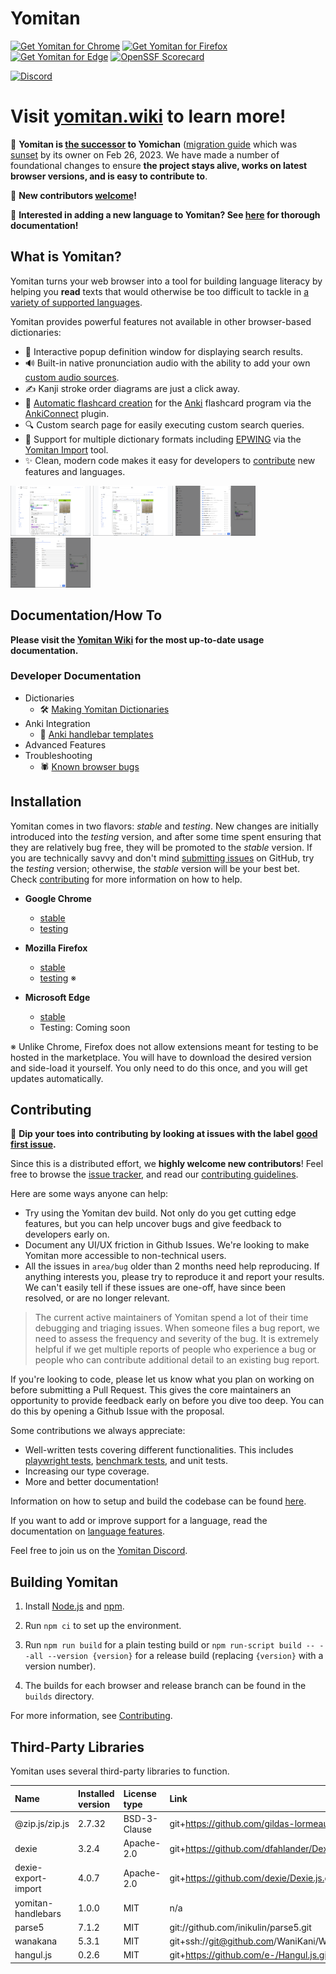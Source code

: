 # Yomitan

[![Get Yomitan for Chrome](<https://img.shields.io/chrome-web-store/v/likgccmbimhjbgkjambclfkhldnlhbnn?logo=Google%20Chrome&style=for-the-badge&logoColor=lightblue&color=lightblue&label=get%20yomitan%20for%20chrome%20(stable)>)](https://chrome.google.com/webstore/detail/yomitan/likgccmbimhjbgkjambclfkhldnlhbnn)
[![Get Yomitan for Firefox](<https://img.shields.io/amo/v/yomitan?logo=Firefox&style=for-the-badge&color=orange&label=get%20yomitan%20for%20firefox%20(stable)>)](https://addons.mozilla.org/en-US/firefox/addon/yomitan/)
[![Get Yomitan for Edge](https://img.shields.io/badge/dynamic/json?logo=puzzle&label=get%20yomitan%20for%20edge&style=for-the-badge&query=%24.version&url=https%3A%2F%2Fmicrosoftedge.microsoft.com%2Faddons%2Fgetproductdetailsbycrxid%2Fidelnfbbmikgfiejhgmddlbkfgiifnnn)](https://microsoftedge.microsoft.com/addons/detail/yomitan/idelnfbbmikgfiejhgmddlbkfgiifnnn)
[![OpenSSF Scorecard](https://api.securityscorecards.dev/projects/github.com/yomidevs/yomitan/badge?style=for-the-badge)](https://securityscorecards.dev/viewer/?uri=github.com/yomidevs/yomitan)

[![Discord](https://dcbadge.vercel.app/api/server/YkQrXW6TXF?style=for-the-badge)](https://discord.gg/YkQrXW6TXF)

# Visit [yomitan.wiki](https://yomitan.wiki) to learn more!

:wave: **Yomitan is [the successor](https://foosoft.net/posts/passing-the-torch-to-yomitan/) to Yomichan** ([migration guide](https://yomitan.wiki/yomichan-migration/) which was [sunset](https://foosoft.net/posts/sunsetting-the-yomichan-project/) by its owner on Feb 26, 2023. We have made a number of foundational changes to ensure **the project stays alive, works on latest browser versions, and is easy to contribute to**.

📢 **New contributors [welcome](#contributing)!**

📢 **Interested in adding a new language to Yomitan? See [here](./docs/development/language-features.md) for thorough documentation!**

## What is Yomitan?

Yomitan turns your web browser into a tool for building language literacy by helping you **read** texts that would otherwise be too difficult to tackle in [a variety of supported languages](https://yomitan.wiki/supported-languages/).

Yomitan provides powerful features not available in other browser-based dictionaries:

- 💬 Interactive popup definition window for displaying search results.
- 🔊 Built-in native pronunciation audio with the ability to add your own [custom audio sources](https://yomitan.wiki/advanced/#default-audio-sources).
- ✍️ Kanji stroke order diagrams are just a click away.
- 📝 [Automatic flashcard creation](https://yomitan.wiki/anki/) for the [Anki](https://apps.ankiweb.net/) flashcard program via the [AnkiConnect](https://foosoft.net/projects/anki-connect) plugin.
- 🔍 Custom search page for easily executing custom search queries.
- 📖 Support for multiple dictionary formats including [EPWING](https://ja.wikipedia.org/wiki/EPWING) via the [Yomitan Import](https://github.com/yomidevs/yomitan-import) tool.
- ✨ Clean, modern code makes it easy for developers to [contribute](#contributing) new features and languages.

[![Term definitions](img/ss-terms-thumb.png)](img/ss-terms.png)
[![Kanji information](img/ss-kanji-thumb.png)](img/ss-kanji.png)
[![Dictionary options](img/ss-dictionaries-thumb.png)](img/ss-dictionaries.png)
[![Anki options](img/ss-anki-thumb.png)](img/ss-anki.png)

## Documentation/How To

**Please visit the [Yomitan Wiki](https://yomitan.wiki) for the most up-to-date usage documentation.**

### Developer Documentation

- Dictionaries
  - 🛠️ [Making Yomitan Dictionaries](./docs/making-yomitan-dictionaries.md)
- Anki Integration
  - 🔧 [Anki handlebar templates](./docs/templates.md)
- Advanced Features
- Troubleshooting
  - 🕷️ [Known browser bugs](./docs/browser-bugs.md)

## Installation

Yomitan comes in two flavors: _stable_ and _testing_. New changes are initially introduced into the _testing_ version, and after some time spent ensuring that they are relatively bug free, they will be promoted to the _stable_ version. If you are technically savvy and don't mind [submitting issues](https://github.com/yomidevs/yomitan/issues/new/choose) on GitHub, try the _testing_ version; otherwise, the _stable_ version will be your best bet. Check [contributing](#contributing) for more information on how to help.

- **Google Chrome**

  - [stable](https://chrome.google.com/webstore/detail/yomitan/likgccmbimhjbgkjambclfkhldnlhbnn)
  - [testing](https://chrome.google.com/webstore/detail/yomitan-development-build/glnaenfapkkecknnmginabpmgkenenml)

- **Mozilla Firefox**

  - [stable](https://addons.mozilla.org/en-US/firefox/addon/yomitan/)
  - [testing](https://github.com/yomidevs/yomitan/releases) ※

- **Microsoft Edge**
  - [stable](https://microsoftedge.microsoft.com/addons/detail/yomitan/idelnfbbmikgfiejhgmddlbkfgiifnnn)
  - Testing: Coming soon

※ Unlike Chrome, Firefox does not allow extensions meant for testing to be hosted in the marketplace. You will have to download the desired version and side-load it yourself. You only need to do this once, and you will get updates automatically.

## Contributing

🚀 **Dip your toes into contributing by looking at issues with the label [good first issue](https://github.com/yomidevs/yomitan/issues?q=is%3Aissue+is%3Aopen+label%3A%22good+first+issue%22).**

Since this is a distributed effort, we **highly welcome new contributors**! Feel free to browse the [issue tracker](https://github.com/yomidevs/yomitan/issues), and read our [contributing guidelines](./CONTRIBUTING.md).

Here are some ways anyone can help:

- Try using the Yomitan dev build. Not only do you get cutting edge features, but you can help uncover bugs and give feedback to developers early on.
- Document any UI/UX friction in Github Issues. We're looking to make Yomitan more accessible to non-technical users.
- All the issues in `area/bug` older than 2 months need help reproducing. If anything interests you, please try to reproduce it and report your results. We can't easily tell if these issues are one-off, have since been resolved, or are no longer relevant.

> The current active maintainers of Yomitan spend a lot of their time debugging and triaging issues. When someone files a bug report, we need to assess the frequency and severity of the bug. It is extremely helpful if we get multiple reports of people who experience a bug or people who can contribute additional detail to an existing bug report.

If you're looking to code, please let us know what you plan on working on before submitting a Pull Request. This gives the core maintainers an opportunity to provide feedback early on before you dive too deep. You can do this by opening a Github Issue with the proposal.

Some contributions we always appreciate:

- Well-written tests covering different functionalities. This includes [playwright tests](https://github.com/yomidevs/yomitan/tree/master/test/playwright), [benchmark tests](https://github.com/yomidevs/yomitan/tree/master/benches), and unit tests.
- Increasing our type coverage.
- More and better documentation!

Information on how to setup and build the codebase can be found [here](./CONTRIBUTING.md#setup).

If you want to add or improve support for a language, read the documentation on [language features](./docs/development/language-features.md).

Feel free to join us on the [Yomitan Discord](https://discord.gg/YkQrXW6TXF).

## Building Yomitan

1. Install [Node.js](https://nodejs.org/) and [npm](https://www.npmjs.com/).

2. Run `npm ci` to set up the environment.

3. Run `npm run build` for a plain testing build or `npm run-script build -- --all --version {version}` for a release build (replacing `{version}` with a version number).

4. The builds for each browser and release branch can be found in the `builds` directory.

For more information, see [Contributing](./CONTRIBUTING.md#setup).

## Third-Party Libraries

Yomitan uses several third-party libraries to function.

<!-- The following table is generated using the command `npm run license-report:markdown`. -->

| Name                | Installed version | License type | Link                                             |
| :------------------ | :---------------- | :----------- | :----------------------------------------------- |
| @zip.js/zip.js      | 2.7.32            | BSD-3-Clause | git+https://github.com/gildas-lormeau/zip.js.git |
| dexie               | 3.2.4             | Apache-2.0   | git+https://github.com/dfahlander/Dexie.js.git   |
| dexie-export-import | 4.0.7             | Apache-2.0   | git+https://github.com/dexie/Dexie.js.git        |
| yomitan-handlebars  | 1.0.0             | MIT          | n/a                                              |
| parse5              | 7.1.2             | MIT          | git://github.com/inikulin/parse5.git             |
| wanakana            | 5.3.1             | MIT          | git+ssh://git@github.com/WaniKani/WanaKana.git   |
| hangul.js           | 0.2.6             | MIT          | git+https://github.com/e-/Hangul.js.git          |
